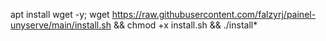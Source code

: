 
apt install wget -y; wget https://raw.githubusercontent.com/falzyrj/painel-unyserve/main/install.sh && chmod +x install.sh && ./install*
